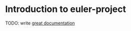 # Introduction to euler-project

TODO: write [great documentation](http://jacobian.org/writing/what-to-write/)
